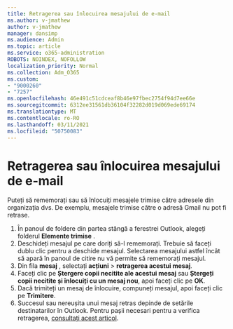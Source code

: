 ```yaml
---
title: Retragerea sau înlocuirea mesajului de e-mail
ms.author: v-jmathew
author: v-jmathew
manager: dansimp
ms.audience: Admin
ms.topic: article
ms.service: o365-administration
ROBOTS: NOINDEX, NOFOLLOW
localization_priority: Normal
ms.collection: Adm_O365
ms.custom:
- "9000260"
- "7257"
ms.openlocfilehash: 46e491c51cdceaf8b46e97fbec2754f94d7ee66e
ms.sourcegitcommit: 6312ee31561db36104f32282d019d069ede69174
ms.translationtype: MT
ms.contentlocale: ro-RO
ms.lasthandoff: 03/11/2021
ms.locfileid: "50750083"
---
```

# <a name="recall-or-replace-email-message"></a>Retragerea sau înlocuirea mesajului de e-mail

Puteți să rememorați sau să înlocuiți mesajele trimise către adresele din organizația dvs. De exemplu, mesajele trimise către o adresă Gmail nu pot fi retrase.

1. În panoul de foldere din partea stângă a ferestrei Outlook, alegeți folderul **Elemente trimise** .
2. Deschideți mesajul pe care doriți să-l rememorați. Trebuie să faceți dublu clic pentru a deschide mesajul. Selectarea mesajului astfel încât să apară în panoul de citire nu vă permite să rememorați mesajul.
3. Din fila **mesaj** , selectați **acțiuni**  >  **retragerea acestui mesaj**.
4. Faceți clic pe **Ștergere copii necitite ale acestui mesaj** sau **Ștergeți copii necitite și înlocuiți cu un mesaj nou**, apoi faceți clic pe **OK**.
5. Dacă trimiteți un mesaj de înlocuire, compuneți mesajul, apoi faceți clic pe **Trimitere**.
6. Succesul sau nereușita unui mesaj retras depinde de setările destinatarilor în Outlook. Pentru pașii necesari pentru a verifica retragerea, [consultați acest articol](https://support.office.com/article/recall-or-replace-an-email-message-that-you-sent-35027f88-d655-4554-b4f8-6c0729a723a0#tocheck).
